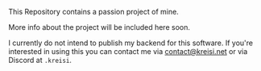 This Repository contains a passion project of mine.

More info about the project will be included here soon.



I currently do not intend to publish my backend for this software. If you're interested in using this you can contact me via [contact@kreisi.net](mailto:contact@kreisi.net) or via Discord at `.kreisi`.

